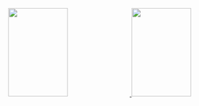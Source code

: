 <div>
  <a href="https://github.com/DanielMAssis">
  <img height="180em" width="49%" src="https://github-readme-stats.vercel.app/api?username=DanielMAssis&show_icons=true&theme=radical&include_all_commits=true&count_private=true">
  <img height="180em" width="49%" src="https://github-readme-stats.vercel.app/api/top-langs/?username=DanielMAssis&layout=compact&langs_count=7&theme=radical">
</div>
